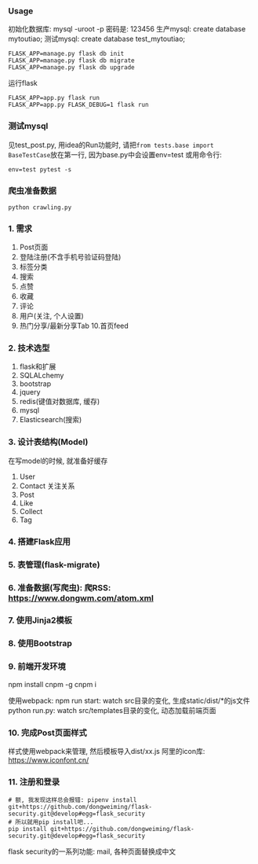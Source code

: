 ### Usage
初始化数据库: mysql -uroot -p  密码是: 123456
生产mysql: create database mytoutiao;
测试mysql: create database test_mytoutiao;
```
FLASK_APP=manage.py flask db init
FLASK_APP=manage.py flask db migrate
FLASK_APP=manage.py flask db upgrade
```
运行flask
```
FLASK_APP=app.py flask run
FLASK_APP=app.py FLASK_DEBUG=1 flask run
```

### 测试mysql
见test_post.py, 用idea的Run功能时, 请把`from tests.base import BaseTestCase`放在第一行, 因为base.py中会设置env=test
或用命令行:
```
env=test pytest -s
```

### 爬虫准备数据
```
python crawling.py
```

### 1. 需求

1. Post页面
2. 登陆注册(不含手机号验证码登陆)
3. 标签分类
4. 搜索
5. 点赞
6. 收藏
7. 评论
8. 用户(关注, 个人设置)
9. 热门分享/最新分享Tab
10.首页feed


### 2. 技术选型
1. flask和扩展
2. SQLALchemy
3. bootstrap
4. jquery
5. redis(键值对数据库, 缓存)
6. mysql
7. Elasticsearch(搜索)

### 3. 设计表结构(Model)

在写model的时候, 就准备好缓存
1. User
2. Contact 关注关系
3. Post
4. Like
5. Collect
6. Tag

### 4. 搭建Flask应用

### 5. 表管理(flask-migrate)

### 6. 准备数据(写爬虫): 爬RSS: https://www.dongwm.com/atom.xml

### 7. 使用Jinja2模板

### 8. 使用Bootstrap

### 9. 前端开发环境
npm install cnpm -g
cnpm i

使用webpack:
npm run start:  watch src目录的变化, 生成static/dist/*的js文件
python run.py:  watch src/templates目录的变化, 动态加载前端页面

### 10. 完成Post页面样式
样式使用webpack来管理, 然后模板导入dist/xx.js
阿里的icon库: https://www.iconfont.cn/

### 11. 注册和登录

```
# 额, 我发现这样总会报错: pipenv install git+https://github.com/dongweiming/flask-security.git@develop#egg=flask_security
# 所以就用pip install吧...
pip install git+https://github.com/dongweiming/flask-security.git@develop#egg=flask_security
```
flask security的一系列功能: mail, 各种页面替换成中文